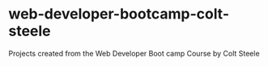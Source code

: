 # web-developer-bootcamp-colt-steele
Projects created from the Web Developer Boot camp Course by Colt Steele 
